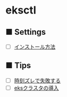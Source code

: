 # eksctl
## ■ Settings
- [ ] [インストール方法]()
## ■ Tips
- [ ] [時刻ズレで失敗する](https://github.com/thetaru/memorandum/tree/master/Cloud/AWS/eksctl/TimeShift)
- [ ] [eksクラスタの導入](https://github.com/thetaru/memorandum/tree/master/Cloud/AWS/eksctl/Introduce_eks_cluster)
